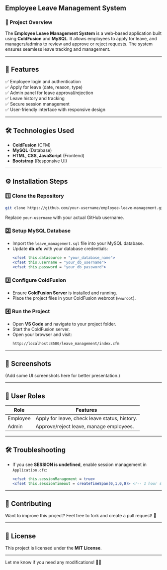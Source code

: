 
## Employee Leave Management System  

### 📌 Project Overview  
The **Employee Leave Management System** is a web-based application built using **ColdFusion** and **MySQL**. It allows employees to apply for leave, and managers/admins to review and approve or reject requests. The system ensures seamless leave tracking and management.  

---

## 🚀 Features  
✅ Employee login and authentication  
✅ Apply for leave (date, reason, type)  
✅ Admin panel for leave approval/rejection  
✅ Leave history and tracking  
✅ Secure session management  
✅ User-friendly interface with responsive design  

---

## 🛠️ Technologies Used  
- **ColdFusion** (CFM)  
- **MySQL** (Database)  
- **HTML, CSS, JavaScript** (Frontend)  
- **Bootstrap** (Responsive UI)  

---

## ⚙️ Installation Steps  

### 1️⃣ Clone the Repository  
```bash
git clone https://github.com/your-username/employee-leave-management.git
```
Replace `your-username` with your actual GitHub username.  

### 2️⃣ Setup MySQL Database  
- Import the `leave_management.sql` file into your MySQL database.  
- Update **db.cfc** with your database credentials:  
  ```cfm
  <cfset this.datasource = "your_database_name">
  <cfset this.username = "your_db_username">
  <cfset this.password = "your_db_password">
  ```

### 3️⃣ Configure ColdFusion  
- Ensure **ColdFusion Server** is installed and running.  
- Place the project files in your ColdFusion webroot (`wwwroot`).  

### 4️⃣ Run the Project  
- Open **VS Code** and navigate to your project folder.  
- Start the ColdFusion server.  
- Open your browser and visit:  
  ```
  http://localhost:8500/leave_management/index.cfm
  ```

---

## 📸 Screenshots  
(Add some UI screenshots here for better presentation.)  

---

## 🔐 User Roles  
| Role      | Features |
|-----------|------------------------------------------------|
| Employee  | Apply for leave, check leave status, history. |
| Admin     | Approve/reject leave, manage employees.       |

---

## 🛠 Troubleshooting  
- If you see **SESSION is undefined**, enable session management in `Application.cfc`:  
  ```cfm
  <cfset this.sessionManagement = true>
  <cfset this.sessionTimeout = createTimeSpan(0,1,0,0)> <!-- 1 hour session -->
  ```

---

## 🤝 Contributing  
Want to improve this project? Feel free to fork and create a pull request! 🚀  

---

## 📄 License  
This project is licensed under the **MIT License**.  

---

Let me know if you need any modifications! 🚀🔥
